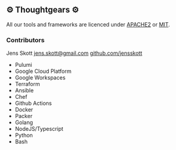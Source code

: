 ## :gear: Thoughtgears :gear:
 
All our tools and frameworks are licenced under [APACHE2](https://github.com/thoughtgears/.github/blob/main/LICENCE) or [MIT](https://opensource.org/license/mit). 

### Contributors

Jens Skott [jens.skott@gmail.com](mailto:jens.skott@gmail.com)  [github.com/jensskott](https://github.com/jensskott)  

* Pulumi
* Google Cloud Platform
* Google Workspaces
* Terraform
* Ansible
* Chef
* Github Actions
* Docker
* Packer
* Golang
* NodeJS/Typescript
* Python
* Bash
